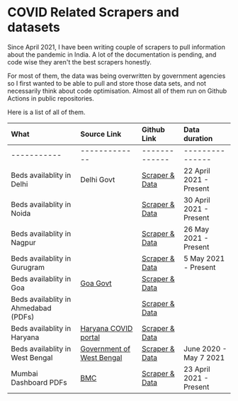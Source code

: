 # COVID Related Scrapers and datasets

Since April 2021, I have been writing couple of scrapers to pull information about the pandemic in India. A lot of the documentation is pending, and code wise they aren't the best scrapers honestly. 

For most of them, the data was being overwritten by government agencies so I first wanted to be able to pull and store those data sets, and not necessarily think about code optimisation. Almost all of them run on Github Actions in public repositories. 

Here is a list of all of them.

| What 	| Source Link | Github Link | Data duration |
|:--- |:--- |:--- |:--- |
|-----------|-------------|-------------|---------------|
| Beds availablity in Delhi | Delhi Govt | [Scraper & Data](https://github.com/gurmanbh/delhi-beds-scraper) | 22 April 2021 - Present |
| Beds availablity in Noida | | [Scraper & Data](https://github.com/gurmanbh/noida-beds-scraper) | 30 April 2021 - Present |
| Beds availablity in Nagpur | | [Scraper & Data](https://github.com/gurmanbh/nagpur-beds-scraper) | 26 May 2021 - Present |
| Beds availablity in Gurugram | |[Scraper & Data](https://github.com/gurmanbh/gurugram-beds-scraper) | 5 May 2021 - Present | 
| Beds availablity in Goa | [Goa Govt](https://goaonline.gov.in/beds) | [Scraper & Data](https://github.com/gurmanbh/goa-beds-scraper) | |
| Beds availablity in Ahmedabad (PDFs)| []() | [Scraper & Data](https://github.com/gurmanbh/ahmedabad-beds-scraper)| |
| Beds availablity in Haryana| [Haryana COVID portal](https://coronaharyana.in/) | [Scraper & Data](https://github.com/gurmanbh/haryana-beds-scraper)| |
| Beds availablity in West Bengal | [Government of West Bengal](https://www.wbhealth.gov.in/)|[Scraper & Data](https://github.com/gurmanbh/wb-beds-scraper/) | June 2020 - May 7 2021 |
| Mumbai Dashboard PDFs | [BMC]() | [Scraper & Data](https://github.com/gurmanbh/mumbai-pdf-scraper) | 23 April 2021 - Present |
